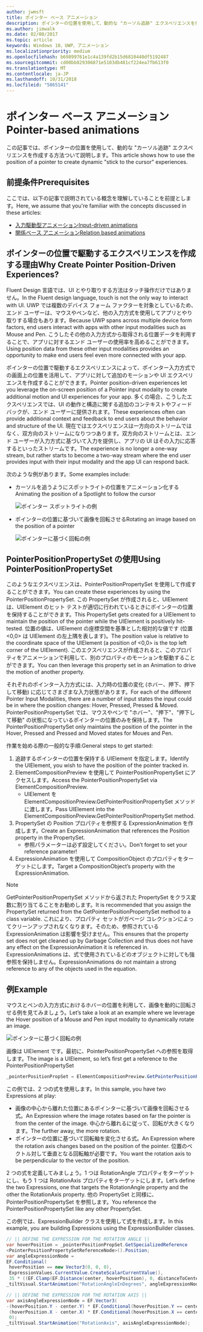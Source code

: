```yaml
---
author: jwmsft
title: ポインター ベース アニメーション
description: ポインターの位置を使用して、動的な "カーソル追跡" エクスペリエンスを作成する方法ついて説明します。
ms.author: jimwalk
ms.date: 02/08/2017
ms.topic: article
keywords: Windows 10、UWP、アニメーション
ms.localizationpriority: medium
ms.openlocfilehash: b69899761e1c4a139fd2b15d6810440df5192487
ms.sourcegitcommit: cd00bb829306871e5103db481cf224ea7fb613f0
ms.translationtype: MT
ms.contentlocale: ja-JP
ms.lasthandoff: 10/31/2018
ms.locfileid: "5865141"
---
```

# <a name="pointer-based-animations"></a><span data-ttu-id="9cbe3-104">ポインター ベース アニメーション</span><span class="sxs-lookup"><span data-stu-id="9cbe3-104">Pointer-based animations</span></span>

<span data-ttu-id="9cbe3-105">この記事では、ポインターの位置を使用して、動的な "カーソル追跡" エクスペリエンスを作成する方法ついて説明します。</span><span class="sxs-lookup"><span data-stu-id="9cbe3-105">This article shows how to use the position of a pointer to create dynamic "stick to the cursor" experiences.</span></span>

## <a name="prerequisites"></a><span data-ttu-id="9cbe3-106">前提条件</span><span class="sxs-lookup"><span data-stu-id="9cbe3-106">Prerequisites</span></span>

<span data-ttu-id="9cbe3-107">ここでは、以下の記事で説明されている概念を理解していることを前提とします。</span><span class="sxs-lookup"><span data-stu-id="9cbe3-107">Here, we assume that you're familiar with the concepts discussed in these articles:</span></span>

- [<span data-ttu-id="9cbe3-108">入力駆動型アニメーション</span><span class="sxs-lookup"><span data-stu-id="9cbe3-108">Input-driven animations</span></span>](input-driven-animations.md)
- [<span data-ttu-id="9cbe3-109">関係ベース アニメーション</span><span class="sxs-lookup"><span data-stu-id="9cbe3-109">Relation based animations</span></span>](relation-animations.md)

## <a name="why-create-pointer-position-driven-experiences"></a><span data-ttu-id="9cbe3-110">ポインターの位置で駆動するエクスペリエンスを作成する理由</span><span class="sxs-lookup"><span data-stu-id="9cbe3-110">Why Create Pointer Position-Driven Experiences?</span></span>

<span data-ttu-id="9cbe3-111">Fluent Design 言語では、UI とやり取りする方法はタッチ操作だけではありません。</span><span class="sxs-lookup"><span data-stu-id="9cbe3-111">In the Fluent design language, touch is not the only way to interact with UI.</span></span> <span data-ttu-id="9cbe3-112">UWP では複数のデバイス フォーム ファクターを対象としているため、エンド ユーザーは、マウスやペンなど、他の入力方式を使用してアプリとやり取りする場合もあります。</span><span class="sxs-lookup"><span data-stu-id="9cbe3-112">Because UWP spans across multiple device form factors, end users interact with apps with other input modalities such as Mouse and Pen.</span></span> <span data-ttu-id="9cbe3-113">こうしたその他の入力方式から取得される位置データを利用することで、アプリに対するエンド ユーザーの使用率を高めることができます。</span><span class="sxs-lookup"><span data-stu-id="9cbe3-113">Using position data from these other input modalities provides an opportunity to make end users feel even more connected with your app.</span></span>

<span data-ttu-id="9cbe3-114">ポインターの位置で駆動するエクスペリエンスによって、ポインター入力方式での画面上の位置を活用して、アプリに対して追加のモーションや UI エクスペリエンスを作成することができます。</span><span class="sxs-lookup"><span data-stu-id="9cbe3-114">Pointer position-driven experiences let you leverage the on-screen position of a Pointer input modality to create additional motion and UI experiences for your app.</span></span> <span data-ttu-id="9cbe3-115">多くの場合、こうしたエクスペリエンスでは、UI の動作と構造に関する追加のコンテキストやフィードバックが、エンド ユーザーに提供されます。</span><span class="sxs-lookup"><span data-stu-id="9cbe3-115">These experiences often can provide additional context and feedback to end users about the behavior and structure of the UI.</span></span> <span data-ttu-id="9cbe3-116">現在ではエクスペリエンスは一方向のストリームではなく、双方向のストリームになりつつあります。双方向のストリームとは、エンド ユーザーが入力方式に基づいて入力を提供し、アプリの UI はその入力に応答するといったストリームです。</span><span class="sxs-lookup"><span data-stu-id="9cbe3-116">The experience is no longer a one-way stream, but rather starts to become a two-way stream where the end user provides input with their input modality and the app UI can respond back.</span></span>

<span data-ttu-id="9cbe3-117">次のような例があります。</span><span class="sxs-lookup"><span data-stu-id="9cbe3-117">Some examples include:</span></span>

- <span data-ttu-id="9cbe3-118">カーソルを追うようにスポットライトの位置をアニメーション化する</span><span class="sxs-lookup"><span data-stu-id="9cbe3-118">Animating the position of a Spotlight to follow the cursor</span></span>

    ![ポインター スポットライトの例](images/animation/spotlight-reveal.gif)

- <span data-ttu-id="9cbe3-120">ポインターの位置に基づいて画像を回転させる</span><span class="sxs-lookup"><span data-stu-id="9cbe3-120">Rotating an image based on the position of a pointer</span></span>

    ![ポインターに基づく回転の例](images/animation/pointer-rotate.gif)

## <a name="using-pointerpositionpropertyset"></a><span data-ttu-id="9cbe3-122">PointerPositionPropertySet の使用</span><span class="sxs-lookup"><span data-stu-id="9cbe3-122">Using PointerPositionPropertySet</span></span>

<span data-ttu-id="9cbe3-123">このようなエクスペリエンスは、PointerPositionPropertySet を使用して作成することができます。</span><span class="sxs-lookup"><span data-stu-id="9cbe3-123">You can create these experiences by using the PointerPositionPropertySet.</span></span> <span data-ttu-id="9cbe3-124">この PropertySet が作成されると、UIElement は、UIElement のヒット テストが適切に行われているときにポインターの位置を保持することができます。</span><span class="sxs-lookup"><span data-stu-id="9cbe3-124">This PropertySet gets created for a UIElement to maintain the position of the pointer while the UIElement is positively hit-tested.</span></span> <span data-ttu-id="9cbe3-125">位置の値は、UIElement の座標空間を基準とした相対的な値です (位置 <0,0> は UIElement の左上隅を表します)。</span><span class="sxs-lookup"><span data-stu-id="9cbe3-125">The position value is relative to the coordinate space of the UIElement (a position of <0,0> is the top left corner of the UIElement).</span></span> <span data-ttu-id="9cbe3-126">このエクスペリエンスが作成されると、このプロパティをアニメーションで利用して、別のプロパティのモーションを駆動することができます。</span><span class="sxs-lookup"><span data-stu-id="9cbe3-126">You can then leverage this property set in an Animation to drive the motion of another property.</span></span>

<span data-ttu-id="9cbe3-127">それぞれのポインター入力方式には、入力時の位置の変化 (ホバー、押下、押下して移動) に応じてさまざまな入力状態があります。</span><span class="sxs-lookup"><span data-stu-id="9cbe3-127">For each of the different Pointer Input Modalities, there are a number of input states the input could be in where the position changes: Hover, Pressed, Pressed & Moved.</span></span> <span data-ttu-id="9cbe3-128">PointerPositionPropertySet では、マウスやペンで "ホバー"、"押下"、"押下して移動" の状態になっているポインターの位置のみを保持します。</span><span class="sxs-lookup"><span data-stu-id="9cbe3-128">The PointerPositionPropertySet only maintains the position of the pointer in the Hover, Pressed and Pressed and Moved states for Moues and Pen.</span></span>

<span data-ttu-id="9cbe3-129">作業を始める際の一般的な手順:</span><span class="sxs-lookup"><span data-stu-id="9cbe3-129">General steps to get started:</span></span>

1. <span data-ttu-id="9cbe3-130">追跡するポインターの位置を保持する UIElement を指定します。</span><span class="sxs-lookup"><span data-stu-id="9cbe3-130">Identify the UIElement, you wish to have the position of the pointer tracked in.</span></span>
1. <span data-ttu-id="9cbe3-131">ElementCompositionPreview を使用して PointerPositionPropertySet にアクセスします。</span><span class="sxs-lookup"><span data-stu-id="9cbe3-131">Access the PointerPositionPropertySet via ElementCompositionPreview.</span></span>
    - <span data-ttu-id="9cbe3-132">UIElement を ElementCompositionPreview.GetPointerPositionPropertySet メソッドに渡します。</span><span class="sxs-lookup"><span data-stu-id="9cbe3-132">Pass UIElement into the ElementCompositionPreview.GetPointerPositionPropertySet method.</span></span>
1. <span data-ttu-id="9cbe3-133">PropertySet の Position プロパティを参照する ExpressionAnimation を作成します。</span><span class="sxs-lookup"><span data-stu-id="9cbe3-133">Create an ExpressionAnimation that references the Position property in the PropertySet.</span></span>
    - <span data-ttu-id="9cbe3-134">参照パラメーターは必ず設定してください。</span><span class="sxs-lookup"><span data-stu-id="9cbe3-134">Don’t forget to set your reference parameter!</span></span>
1. <span data-ttu-id="9cbe3-135">ExpressionAnimation を使用して CompositionObject のプロパティをターゲットにします。</span><span class="sxs-lookup"><span data-stu-id="9cbe3-135">Target a CompositionObject’s property with the ExpressionAnimation.</span></span>

> [!NOTE]
> <span data-ttu-id="9cbe3-136">GetPointerPositionPropertySet メソッドから返された PropertySet をクラス変数に割り当てることをお勧めします。</span><span class="sxs-lookup"><span data-stu-id="9cbe3-136">It is recommended that you assign the PropertySet returned from the GetPointerPositionPropertySet method to a class variable.</span></span> <span data-ttu-id="9cbe3-137">これにより、プロパティ セットがガベージ コレクションによってクリーンアップされなくなります。そのため、参照されている ExpressionAnimation は影響を受けません。</span><span class="sxs-lookup"><span data-stu-id="9cbe3-137">This ensures that the property set does not get cleaned up by Garbage Collection and thus does not have any effect on the ExpressionAnimation it is referenced in.</span></span> <span data-ttu-id="9cbe3-138">ExpressionAnimations は、式で使用されているどのオブジェクトに対しても強参照を保持しません。</span><span class="sxs-lookup"><span data-stu-id="9cbe3-138">ExpressionAnimations do not maintain a strong reference to any of the objects used in the equation.</span></span>

## <a name="example"></a><span data-ttu-id="9cbe3-139">例</span><span class="sxs-lookup"><span data-stu-id="9cbe3-139">Example</span></span>

<span data-ttu-id="9cbe3-140">マウスとペンの入力方式におけるホバーの位置を利用して、画像を動的に回転させる例を見てみましょう。</span><span class="sxs-lookup"><span data-stu-id="9cbe3-140">Let’s take a look at an example where we leverage the Hover position of a Mouse and Pen input modality to dynamically rotate an image.</span></span>

![ポインターに基づく回転の例](images/animation/pointer-rotate.gif)

<span data-ttu-id="9cbe3-142">画像は UIElement です。最初に、PointerPositionPropertySet への参照を取得します。</span><span class="sxs-lookup"><span data-stu-id="9cbe3-142">The image is a UIElement, so let’s first get a reference to the PointerPositionPropertySet</span></span>

```csharp
_pointerPositionPropSet = ElementCompositionPreview.GetPointerPositionPropertySet(UIElement element);
```

<span data-ttu-id="9cbe3-143">この例では、2 つの式を使用します。</span><span class="sxs-lookup"><span data-stu-id="9cbe3-143">In this sample, you have two Expressions at play:</span></span>

- <span data-ttu-id="9cbe3-144">画像の中心から離れた位置にあるポインターに基づいて画像を回転させる式。</span><span class="sxs-lookup"><span data-stu-id="9cbe3-144">An Expression where the image rotates based on far the pointer is from the center of the image.</span></span> <span data-ttu-id="9cbe3-145">中心から離れるに従って、回転が大きくなります。</span><span class="sxs-lookup"><span data-stu-id="9cbe3-145">The further away, the more rotation.</span></span>
- <span data-ttu-id="9cbe3-146">ポインターの位置に基づいて回転軸を変化させる式。</span><span class="sxs-lookup"><span data-stu-id="9cbe3-146">An Expression where the rotation axis changes based on the position of the pointer.</span></span> <span data-ttu-id="9cbe3-147">位置のベクトル対して垂直となる回転軸が必要です。</span><span class="sxs-lookup"><span data-stu-id="9cbe3-147">You want the rotation axis to be perpendicular to the vector of the position.</span></span>

<span data-ttu-id="9cbe3-148">2 つの式を定義してみましょう。1 つは RotationAngle プロパティをターゲットにし、もう 1 つは RotationAxis プロパティをターゲットにします。</span><span class="sxs-lookup"><span data-stu-id="9cbe3-148">Let’s define the two Expressions, one that targets the RotationAngle property and the other the RotationAxis property.</span></span> <span data-ttu-id="9cbe3-149">他の PropertySet と同様に、PointerPositionPropertySet を参照します。</span><span class="sxs-lookup"><span data-stu-id="9cbe3-149">You reference the PointerPositionPropertySet like any other PropertySet.</span></span>

<span data-ttu-id="9cbe3-150">この例では、ExpressionBuilder クラスを使用して式を作成します。</span><span class="sxs-lookup"><span data-stu-id="9cbe3-150">In this example, you are building Expressions using the ExpressionBuilder classes.</span></span>

```csharp
// || DEFINE THE EXPRESSION FOR THE ROTATION ANGLE ||
var hoverPosition = _pointerPositionPropSet.GetSpecializedReference
<PointerPositionPropertySetReferenceNode>().Position;
var angleExpressionNode =
EF.Conditional(
 hoverPosition == new Vector3(0, 0, 0),
 ExpressionValues.CurrentValue.CreateScalarCurrentValue(),
 35 * ((EF.Clamp(EF.Distance(center, hoverPosition), 0, distanceToCenter) % distanceToCenter) / distanceToCenter));
_tiltVisual.StartAnimation("RotationAngleInDegrees", angleExpressionNode);

// || DEFINE THE EXPRESSION FOR THE ROTATION AXIS ||
var axisAngleExpressionNode = EF.Vector3(
-(hoverPosition.Y - center.Y) * EF.Conditional(hoverPosition.Y == center.Y, 0, 1),
 (hoverPosition.X - center.X) * EF.Conditional(hoverPosition.X == center.X, 0, 1),
 0);
_tiltVisual.StartAnimation("RotationAxis", axisAngleExpressionNode);
```